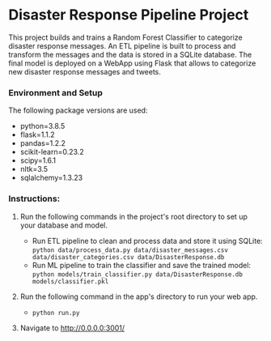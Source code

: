 # Disaster Response Pipeline Project
This project builds and trains a Random Forest Classifier to categorize disaster response messages.
An ETL pipeline is built to process and transform the messages and the data is stored in a SQLite database.
The final model is deployed on a WebApp using Flask that allows to categorize new disaster response messages and tweets.

### Environment and Setup
The following package versions are used:


* python=3.8.5
* flask=1.1.2
* pandas=1.2.2
* scikit-learn=0.23.2
* scipy=1.6.1
* nltk=3.5
* sqlalchemy=1.3.23

### Instructions:
1. Run the following commands in the project's root directory to set up your database and model.

    - Run ETL pipeline to clean and process data and store it using SQLite:
        `python data/process_data.py data/disaster_messages.csv data/disaster_categories.csv data/DisasterResponse.db`
    - Run ML pipeline to train the classifier and save the trained model:
        `python models/train_classifier.py data/DisasterResponse.db models/classifier.pkl`

2. Run the following command in the app's directory to run your web app.
    - `python run.py`

3. Navigate to http://0.0.0.0:3001/
